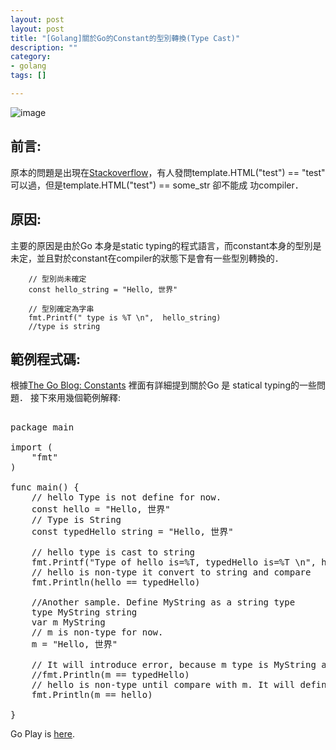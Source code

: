 ```yaml
---
layout: post
layout: post
title: "[Golang]關於Go的Constant的型別轉換(Type Cast)"
description: ""
category: 
- golang
tags: []

---
```


![image](https://golang.org/doc/gopher/talks.png)

## 前言:

原本的問題是出現在[Stackoverflow](http://stackoverflow.com/questions/28791568/compile-error-when-comparing-between-named-type-and-unamed-type)，有人發問template.HTML("test") == "test" 可以過，但是template.HTML("test") == some_str 卻不能成
功compiler．

## 原因:
主要的原因是由於Go 本身是static typing的程式語言，而constant本身的型別是未定，並且對於constant在compiler的狀態下是會有一些型別轉換的．

        // 型別尚未確定
        const hello_string = "Hello, 世界"
        
        // 型別確定為字串
        fmt.Printf(" type is %T \n",  hello_string)
        //type is string


## 範例程式碼:
根據[The Go Blog: Constants](http://blog.golang.org/constants) 裡面有詳細提到關於Go 是 statical typing的一些問題． 接下來用幾個範例解釋:

<pre class="prettyprint">  
package main

import (
	"fmt"
)

func main() {
	// hello Type is not define for now.
	const hello = "Hello, 世界"
	// Type is String
	const typedHello string = "Hello, 世界"

	// hello type is cast to string
	fmt.Printf("Type of hello is=%T, typedHello is=%T \n", hello, typedHello)
	// hello is non-type it convert to string and compare
	fmt.Println(hello == typedHello)

	//Another sample. Define MyString as a string type
	type MyString string
	var m MyString
	// m is non-type for now.
	m = "Hello, 世界"

	// It will introduce error, because m type is MyString and typeHello is string.
	//fmt.Println(m == typedHello)
	// hello is non-type until compare with m. It will define as MyString type.
	fmt.Println(m == hello)

}
</pre>

Go Play is [here](http://play.golang.org/p/WV6Ad6DuNA).
